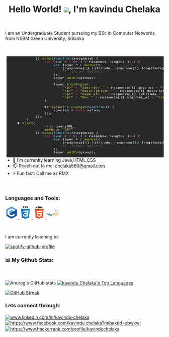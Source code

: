 <h1 align="center">Hello World! <img src="https://raw.githubusercontent.com/MartinHeinz/MartinHeinz/master/wave.gif" width="30px">, I'm kavindu Chelaka</h1>
<br>

I am an Undergraduate Student
pursuing my BSc in Computer Networks from NSBM Green University, Srilanka

<br>
<br>

<img align="right" alt="GIF" src="https://github.com/bhumikatewary/bhumikatewary/blob/main/giphy.gif" width="500" height="320" />

- 🌱 I’m currently learning Java,HTML,CSS
- 📫 Reach out to me: chelaka560@gmail.com
- ⚡ Fun fact: Call me as RMX

<br>

<h3 align="left">Languages and Tools:</h3>
<p align="left">
  <a href="https://www.cprogramming.com/" target="_blank" rel="noreferrer"> <img src="https://raw.githubusercontent.com/devicons/devicon/master/icons/c/c-original.svg" alt="c" width="40" height="40"/> </a>
  <a href="https://www.w3schools.com/css/" target="_blank" rel="noreferrer"> <img src="https://raw.githubusercontent.com/devicons/devicon/master/icons/css3/css3-original-wordmark.svg" alt="css3" width="40" height="40"/> </a>
  <a href="https://www.w3.org/html/" target="_blank" rel="noreferrer"> <img src="https://raw.githubusercontent.com/devicons/devicon/master/icons/html5/html5-original-wordmark.svg" alt="html5" width="40" height="40"/> </a> 
  <a href="https://www.mysql.com/" target="_blank" rel="noreferrer"> <img src="https://raw.githubusercontent.com/devicons/devicon/master/icons/mysql/mysql-original-wordmark.svg" alt="mysql" width="40" height="40"/> </a> 
</p>
<br>

I am currently listening to:

[![spotify-github-profile](https://spotify-github-profile.vercel.app/api/view?uid=thekq0ysmjnfk69ruse5hlers&cover_image=true&theme=default&show_offline=false&background_color=121212&interchange=false)](https://spotify-github-profile.vercel.app/api/view?uid=thekq0ysmjnfk69ruse5hlers&redirect=true)

### 📊 My Github Stats:
<br/>

![Anurag's GitHub stats](https://github-readme-stats.vercel.app/api?username=wmkcwijesundara&show_icons=true&theme=radical) <a href="https://github.com/SubhamRaoniar28/github-readme-stats"><img alt="kavindu Chelaka's Top Languages" src="https://github-readme-stats.vercel.app/api/top-langs/?username=wmkcwijesundara&langs_count=8&count_private=true&layout=compact&theme=react&hide_border=true&bg_color=0D1117" /></a>

[![GitHub Streak](https://github-readme-streak-stats.herokuapp.com?user=wmkcwijesundara&theme=radical&hide_border=true&date_format=M%20j%5B%2C%20Y%5D)](https://git.io/streak-stats)
<br>


### Lets connect through:
<p align="left">
<a href="https://linkedin.com/in/www.linkedin.com/in/kavindu-chelaka" target="blank"><img align="center" src="https://raw.githubusercontent.com/rahuldkjain/github-profile-readme-generator/master/src/images/icons/Social/linked-in-alt.svg" alt="www.linkedin.com/in/kavindu-chelaka" height="30" width="40" /></a>
<a href="https://fb.com/https://www.facebook.com/kavindu.chelaka?mibextid=zbwkwl" target="blank"><img align="center" src="https://raw.githubusercontent.com/rahuldkjain/github-profile-readme-generator/master/src/images/icons/Social/facebook.svg" alt="https://www.facebook.com/kavindu.chelaka?mibextid=zbwkwl" height="30" width="40" /></a>
<a href="https://www.hackerrank.com/https://www.hackerrank.com/profile/kavinduchelaka" target="blank"><img align="center" src="https://raw.githubusercontent.com/rahuldkjain/github-profile-readme-generator/master/src/images/icons/Social/hackerrank.svg" alt="https://www.hackerrank.com/profile/kavinduchelaka" height="30" width="40" /></a>
</p>
